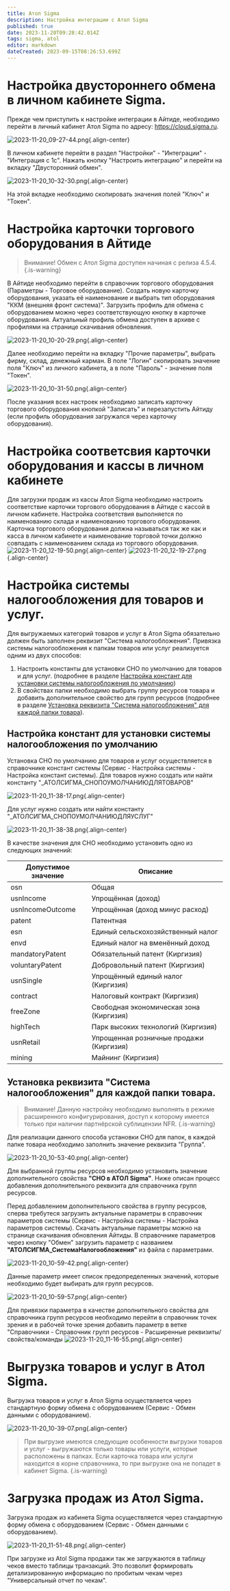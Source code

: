 ```yaml
---
title: Атол Sigma
description: Настройка интеграции с Атол Sigma
published: true
date: 2023-11-20T09:28:42.014Z
tags: sigma, atol
editor: markdown
dateCreated: 2023-09-15T08:26:53.699Z
---
```


# Настройка двустороннего обмена в личном кабинете Sigma.
Прежде чем приступить к настройке интеграции в Айтиде, необходимо перейти в личный кабинет Атол Sigma по адресу: https://cloud.sigma.ru.

![2023-11-20_09-27-44.png](/images/integrations/atolsigma/2023-11-20_09-27-44.png){.align-center}

В личном кабинете перейти в раздел "Настройки" - "Интеграции" - "Интеграция с 1с". Нажать кнопку "Настроить интеграцию" и перейти на вкладку "Двусторонний обмен".

![2023-11-20_10-32-30.png](/images/integrations/atolsigma/2023-11-20_10-32-30.png){.align-center}

На этой вкладке необходимо скопировать значения полей "Ключ" и "Токен".

# Настройка карточки торгового оборудования в Айтиде
> Внимание! Обмен с Атол Sigma доступен начиная с релиза 4.5.4.
{.is-warning}

В Айтиде необходимо перейти в справочник торгового оборудования (Параметры - Торговое оборудование). Создать новую карточку оборудования, указать её наименование и выбрать тип оборудования "ККМ (внешняя фронт система)".
Загрузить профиль для обмена с оборудованием можно через соответствующую кнопку в карточке оборудования. Актуальный профиль обмена доступен в архиве с профилями на странице скачивания обновления.

![2023-11-20_10-20-29.png](/images/integrations/atolsigma/2023-11-20_10-20-29.png){.align-center}

Далее необходимо перейти на вкладку "Прочие параметры", выбрать фирму, склад, денежный карман. В поле "Логин" скопировать значение поля "Ключ" из личного кабинета, а в поле "Пароль" - значение поля "Токен".

![2023-11-20_10-31-50.png](/images/integrations/atolsigma/2023-11-20_10-31-50.png){.align-center}

После указания всех настроек необходимо записать карточку торгового оборудования кнопкой "Записать" и перезапустить Айтиду (если профиль оборудования загружался через карточку оборудования).

# Настройка соответсвия карточки оборудования и кассы в личном кабинете

Для загрузки продаж из кассы Атол Sigma необходимо настроить соответствие карточки торгового оборудования в Айтиде с кассой в личном кабинете.
Настройка соответствия выполняется по наименованию склада и наименованию торгового оборудования. 
Карточка торгового оборудования должна называться так же как и касса в личном кабинете и наименование торговой точки должно совпадать с наименованием склада из торгового оборудования.
![2023-11-20_12-19-50.png](/2023-11-20_12-19-50.png){.align-center}
![2023-11-20_12-19-27.png](/2023-11-20_12-19-27.png){.align-center}


# Настройка системы налогообложения для товаров и услуг.
Для выгружаемых категорий товаров и услуг в Атол Sigma обязательно должен быть заполнен реквизит "Система налогообложения". 
Привязка системы налогообложения к папкам товаров или услуг реализуется одним из двух способов:
1. Настроить константы для установки СНО по умолчанию для товаров и для услуг. (подробнее в разделе [Настройка констант для установки системы налогообложения по умолчанию](/integrations/atolsigma#настройка-констант-для-установки-системы-налогообложения-поумолчанию))
2. В свойствах папки необходимо выбрать группу ресурсов товара и добавить дополнительное свойство для групп ресурсов (подробнее в разделе [Установка реквизита "Система налогообложения" для каждой папки товара](/integrations/atolsigma#установка-реквизита-система-налогообложения-для-каждой-папки-товара)).


## Настройка констант для установки системы налогообложения по умолчанию
Установка СНО по умолчанию для товаров и услуг осуществляется в справочнике констант системы (Сервис - Настройка системы - Настройка констант системы).
Для товаров нужно создать или найти константу "_АТОЛСИГМА_СНОПОУМОЛЧАНИЮДЛЯТОВАРОВ"

![2023-11-20_11-38-17.png](/images/integrations/atolsigma/2023-11-20_11-38-17.png){.align-center}

Для услуг нужно создать или найти константу "_АТОЛСИГМА_СНОПОУМОЛЧАНИЮДЛЯУСЛУГ"

![2023-11-20_11-38-38.png](/images/integrations/atolsigma/2023-11-20_11-38-38.png){.align-center}

В качестве значения для СНО необходимо установить одно из следующих значений:

| Допустимое значение |	Описание |
| --- | --- |
| osn |	Общая |
| usnIncome |	Упрощённая (доход) |
| usnIncomeOutcome |	Упрощённая (доход минус расход) |
| patent |	Патентная |
| esn | Единый сельскохозяйственный налог |
| envd |	Единый налог на вменённый доход |
| mandatoryPatent |	Обязательный патент (Киргизия) |
| voluntaryPatent |	Добровольный патент (Киргизия) |
| usnSingle |	Упрощённый единый налог (Киргизия) |
| contract |	Налоговый контракт (Киргизия) |
| freeZone |	Свободная экономическая зона (Киргизия) |
| highTech |	Парк высоких технологий (Киргизия) |
| usnRetail |	Упрощенная розничные продажи (Киргизия) |
| mining |	Майнинг (Киргизия) |


## Установка реквизита "Система налогообложения" для каждой папки товара.

> Внимание! Данную настройку необходимо выполнять в режиме расширенного конфигурирования, доступ к которому имеется только при наличии партнёрской сублицензии NFR.
{.is-warning}

Для реализации данного способа установки СНО для папок, в каждой папке товара необходимо заполнить значение реквизита "Группа".

![2023-11-20_10-53-40.png](/images/integrations/atolsigma/2023-11-20_10-53-40.png){.align-center}

Для выбранной группы ресурсов необходимо установить значение дополнительного свойства **"СНО в АТОЛ Sigma"**. Ниже описан процесс добавления дополнительного реквизита для справочника групп ресурсов.

Перед добавлением дополнительного свойства в группу ресурсов, сперва требутеся загрузить актуальные параметры в справочник параметров системы (Сервис - Настройка системы - Настройка параметров системы). Скачать актуальные параметры можно на странице скачивания обновления Айтиды.
В справочнике параметров через кнопку "Обмен" загрузить параметр с названием **"АТОЛСИГМА_СистемаНалогообложения"** из файла с параметрами.

![2023-11-20_10-59-42.png](/images/integrations/atolsigma/2023-11-20_10-59-42.png){.align-center}

Данные параметр имеет список предопределенных значений, которые необходимо будет выбирать для групп ресурсов.

![2023-11-20_10-59-57.png](/images/integrations/atolsigma/2023-11-20_10-59-57.png){.align-center}

Для привязки параметра в качестве дополнительного свойства для справочника групп ресурсов необходимо перейти в справочник точек зрения и в рабочей точке зрения добавить параметр в ветке "Справочники - Справочник групп ресурсов - Расширенные реквизиты/свойства/команды
![2023-11-20_11-16-55.png](/images/integrations/atolsigma/2023-11-20_11-16-55.png){.align-center}

# Выгрузка товаров и услуг в Атол Sigma.

Выгрузка товаров и услуг в Атол Sigma осуществляется через стандартную форму обмена с оборудованием (Сервис - Обмен данными с оборудованием).

![2023-11-20_10-39-07.png](/images/integrations/atolsigma/2023-11-20_10-39-07.png){.align-center}

> При выгрузке имеются следующие особенности выгрузки товаров и услуг - выгружаются только товары или услуги, которые расположены в папках. Если карточка товара или услуги находится в корне справочника, то при выгрузке она не попадет в кабинет Sigma.
{.is-warning}

# Загрузка продаж из Атол Sigma.

Загрузка продаж из кабинета Sigma осуществляется через стандартную форму обмена с оборудованием (Сервис - Обмен данными с оборудованием).

![2023-11-20_11-51-48.png](/images/integrations/atolsigma/2023-11-20_11-51-48.png){.align-center}

При загрузке из Atol Sigma продажи так же загружаются в таблицу чеков вместо таблицы транзакций. Это позволит формировать детализированную информацию по пробитым чекам через "Универсальный отчет по чекам".